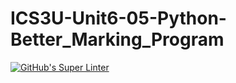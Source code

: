 # ICS3U-Unit6-05-Python-Better_Marking_Program

[![GitHub's Super Linter](https://github.com/Mikayla-Barthelette-1/ICS3U-Unit6-05-Python-Better_Marking_Program/workflows/GitHub's%20Super%20Linter/badge.svg)](https://github.com/Mikayla-Barthelette-1/ICS3U-Unit6-05-Python-Better_Marking_Program/actions)

